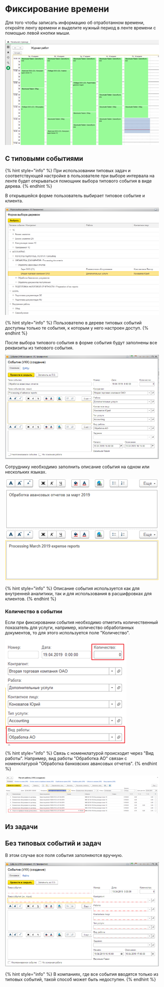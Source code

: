 # Фиксирование времени

Для того чтобы записать информацию об отработанном времени, откройте ленту времени и выделите нужный период в ленте времени с помощью левой кнопки мыши.

![](../.gitbook/assets/image%20%2881%29.png)

## C типовыми событиями

{% hint style="info" %}
При использовании типовых задач и соответствующей настройке в пользователе при выборе интервала на ленте будет открываться помощник выбора типового события в виде дерева.
{% endhint %}

В открывшейся форме пользователь выбирает типовое событие и клиента.

![](../.gitbook/assets/image%20%2869%29.png)

{% hint style="info" %}
Пользователю в дереве типовых событий доступны только те события, к которым у него настроен доступ.
{% endhint %}

После выбора типового события в форме события будут заполнены все реквизиты из типового события.

![](../.gitbook/assets/image%20%2812%29.png)

Сотруднику необходимо заполнить описание события на одном или нескольких языках.

![](../.gitbook/assets/image%20%2836%29.png)

{% hint style="info" %}
Описание события используется как для внутренней аналитики, так и для использования в расшифровках для клиентов.
{% endhint %}

### Количество в событии

Если при фиксировании события необходимо отметить количественный показатель для услуги, например, количество обработанных документов, то для этого используется поле "Количество".

![](../.gitbook/assets/image%20%2876%29.png)

{% hint style="info" %}
Связь с номенклатурой происходит через "Вид работы". Например, вид работы "Обработка АО" связан с номенклатурой "Обработка банковских авансовых отчетов".
{% endhint %}

![](../.gitbook/assets/image%20%2819%29.png)

## Из задачи

## Без типовых событий и задач

В этом случае все поля события заполняются вручную.

![](../.gitbook/assets/image%20%2863%29.png)

{% hint style="info" %}
В компаниях, где все события вводятся только из типовых событий, такой способ может быть недоступен.
{% endhint %}

